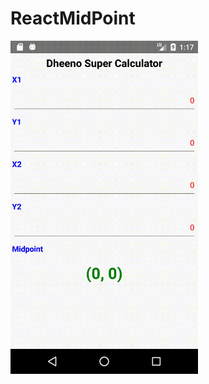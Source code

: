 # ReactMidPoint

<img src="https://github.com/DheenodaraRao/ReactMidPoint/blob/master/untitled.gif" width="300" />
